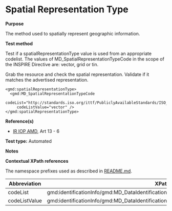 
# Spatial Representation Type

**Purpose**

The method used to spatially represent geographic information.

**Test method**

Test if a spatialRepresentationType value is used from an appropriate codelist. The values of MD_SpatialRepresentationTypeCode in the scope of the INSPIRE Directive are: vector, grid or tin.

Grab the resource and check the spatial representation. Validate if it matches the advertised representation.

    <gmd:spatialRepresentationType>
      <gmd:MD_SpatialRepresentationTypeCode
         codeList="http://standards.iso.org/ittf/PubliclyAvailableStandards/ISO_19139_Schemas/resources/codelist/gmxCodelists.xml#MD_SpatialRepresentationTypeCode"
         codeListValue="vector" />
    </gmd:spatialRepresentationType>

**Reference(s)**	 

* [IR IOP AMD](./README.md#ref_IR_IOP_AMD), Art 13 - 6

**Test type:** Automated

**Notes**

**Contextual XPath references**

The namespace prefixes used as described in [README.md](./README.md#namespaces).

Abbreviation                                   |  XPath expression (relative to gmd:MD_Metadata)
-----------------------------------------------| -------------------------------------------------------------------------
<a name="codeList"></a> codeList   | gmd:identificationInfo/gmd:MD_DataIdentification/gmd:spatialRepresentationType/gmd:MD_SpatialRepresentationTypeCode@codeList
<a name="codeListValue"></a> codeListValue   | gmd:identificationInfo/gmd:MD_DataIdentification/gmd:spatialRepresentationType/gmd:MD_SpatialRepresentationTypeCode@codeListValue
